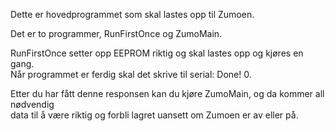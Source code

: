 Dette er hovedprogrammet som skal lastes opp til Zumoen. 

Det er to programmer, RunFirstOnce og ZumoMain.  

RunFirstOnce setter opp EEPROM riktig og skal lastes opp og kjøres en gang.  
Når programmet er ferdig skal det skrive til serial: Done! 0.  

Etter du har fått denne responsen kan du kjøre ZumoMain, og da kommer all nødvendig  
data til å være riktig og forbli lagret uansett om Zumoen er av eller på.  

